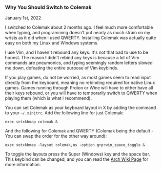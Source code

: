 ### Why You Should Switch to Colemak

January 1st, 2022

I switched to Colemak about 2 months ago. I feel much more comfortable when typing,
and programming doesn't put nearly as much strain on my wrists as it did when i used QWERTY.
Installing Colemak was actually quite easy on both my Linux and Windows systems.

I use Vim, and I haven't rebound any keys. It's not that bad to use to be honest. The
reason I didn't rebind any keys is because a lot of Vim commands are pneumonics, and typing
seemingly random letters slowed me down, defeating the entire purpose of Vim keybinds.

If you play games, do not be worried, as most games seem to read input directly from the keyboard,
meaning no rebinding required for native Linux games. Games running through Proton or Wine will have
to either have all their keys rebound, or you will have to temporarily switch to QWERTY when playing
them (which is what I recommend).

You can set Colemak as your keyboard layout in X by adding the command to your <code>~/.xinitrc</code>.
Add the following line for just Colemak:

    exec setxkbmap colemak &

And the following for Colemak and QWERTY (Colemak being the default - You can swap the order for the other way around):

    exec setxkbmap -layout colemak,us -option grp:win_space_toggle &

To toggle the layouts press the Super (Windows) key and the space bar. This keybind can be changed,
and you can read the <a href="https://wiki.archlinux.org/title/Xorg/Keyboard_configuration#Using_setxkbmap">Arch Wiki Page</a> for more information.